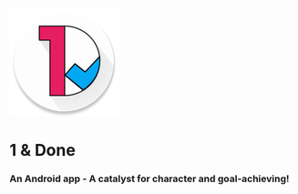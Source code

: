 ![1 & Done logo](app/src/main/res/mipmap-xxxhdpi/ic_launcher_round.png "1 & Done")

# 1 & Done
### An Android app - A catalyst for character and goal-achieving!

